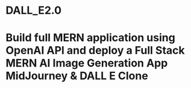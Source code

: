 # DALL_E2.0

# Build full MERN application using OpenAI API and deploy a Full Stack MERN AI Image Generation App MidJourney & DALL E Clone

